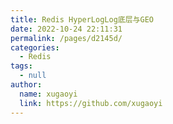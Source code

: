 ```yaml
---
title: Redis HyperLogLog底层与GEO
date: 2022-10-24 22:11:31
permalink: /pages/d2145d/
categories: 
  - Redis
tags: 
  - null
author: 
  name: xugaoyi
  link: https://github.com/xugaoyi
---
```

